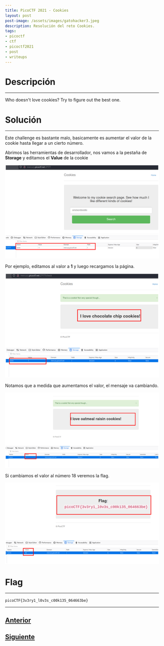 ```yaml
---
title: PicoCTF 2021 - Cookies
layout: post
post-image: /assets/images/gatohacker3.jpeg 
description: Resolución del reto Cookies. 
tags:
- picoctf
- ctf
- picoctf2021
- post
- writeups
---
```

# Descripción
---

Who doesn't love cookies? Try to figure out the best one. 


# Solución
---

Este challenge es bastante malo, basicamente es aumentar el valor de la cookie hasta llegar a un cierto número.

Abrimos las herramientas de desarrollador, nos vamos a la pestaña de **Storage** y editamos el **Value** de la cookie

![](/images/images-picoctf-2021/cookies-1.png)

Por ejemplo, editamos al valor a **1** y luego recargamos la página.

![](/images/images-picoctf-2021/cookies-2.png)

Notamos que a medida que aumentamos el valor, el mensaje va cambiando.

![](/images/images-picoctf-2021/cookies-3.png)

Si cambiamos el valor al número 18 veremos la flag.

![](/images/images-picoctf-2021/cookies-4.png)


# Flag
---

`picoCTF{3v3ry1_l0v3s_c00k135_064663be}`

---

## [Anterior](/GET-aHEAD)
## [Siguiente](/Scavenger-Hunt)